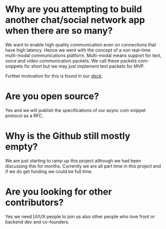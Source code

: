 # Why are you attempting to build another chat/social network app when there are so many?

We want to enable high quality communication even on connections that have high latency. 
Hence we went with the concept of a non real-time multi-modal communications platform.
Multi-modal means support for text, voice and video communication packets.
We call these packets com-snippets for short but we may just implement text packets for MVP.

Further motivation for this is found in our [deck](TetraPlex%20deck%200.51%20-%20dark%20mode.pptx).

# Are you open source?

Yes and we will publish the specifications of our async com snippet protocol as a RFC.

# Why is the Github still mostly empty?

We are just starting to ramp up this project although we had been discussing this for months.
Currently we are all part time in this project and if we do get funding we could be full time.

# Are you looking for other contributors?

Yes we need UI/UX people to join us also other people who love front or backend dev and co-founders.





